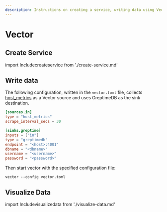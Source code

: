 ```yaml
---
description: Instructions on creating a service, writing data using Vector, and visualizing data in GreptimeDB.
---
```


# Vector

## Create Service
import Includecreateservice from './create-service.md' 

<Includecreateservice/>

## Write data

The following configuration, written in the `vector.toml` file, collects [host_metrics](https://vector.dev/docs/reference/configuration/sources/host_metrics/) as a Vector source and uses GreptimeDB as the sink destination.

```toml
[sources.in]
type = "host_metrics"
scrape_interval_secs = 30

[sinks.greptime]
inputs = ["in"]
type = "greptimedb"
endpoint = "<host>:4001"
dbname = "<dbname>"
username = "<username>"
password = "<password>"
```

Then start vector with the specified configuration file:

```shell
vector --config vector.toml
```

## Visualize Data
import Includevisualizedata from './visualize-data.md' 

<Includevisualizedata/>
